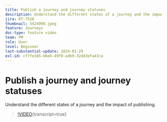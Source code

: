```yaml
---
title: Publish a journey and journey statuses
description: Understand the different states of a journey and the impact of publishing.
jira: KT-7528
thumbnail: 3424998.jpeg
feature: Journeys
doc-type: feature video
team: PM
role: User
level: Beginner
last-substantial-update: 2024-01-29
exl-id: cf7fe165-b6eb-49f0-adb9-32d43efa43ca
---
```

# Publish a journey and journey statuses

Understand the different states of a journey and the impact of publishing.

>[!VIDEO](https://video.tv.adobe.com/v/3424998?quality=12&learn=on){transcript=true}
